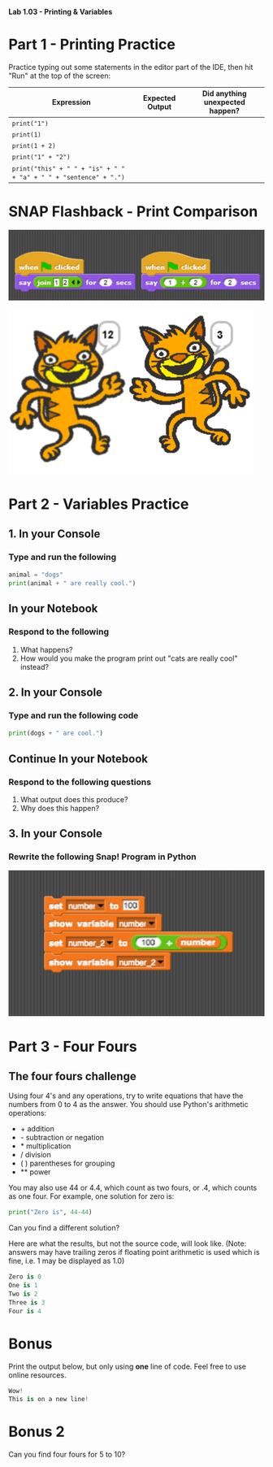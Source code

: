 **Lab 1.03 - Printing & Variables**

# Part 1 - Printing Practice

Practice typing out some statements in the editor part of the IDE, then hit "Run" at the top of the screen:

| Expression | Expected Output | Did anything unexpected happen? |
|------------|-----------------|--------|
|`print("1")`|                 |        |
|`print(1)`|                   |        |
|`print(1 + 2)`|               |        |
|`print("1" + "2")`|           |        |
|`print("this" + " " + "is" + " " + "a" + " " + "sentence" + ".")`|

# SNAP Flashback - Print Comparison

![Code](lab1.03%20-%20code.png)

![Image](lab1.03%20-%20image.png)

# Part 2 - Variables Practice

## 1. In your Console

### Type and run the following

```python
animal = "dogs"
print(animal + " are really cool.")
```

## In your Notebook

### Respond to the following

1. What happens?
2. How would you make the program print out "cats are really cool" instead?

## 2. In your Console

### Type and run the following code

```python
print(dogs + " are cool.")
```

## Continue In your Notebook

### Respond to the following questions

1. What output does this produce?
2. Why does this happen?

## 3. In your Console

### Rewrite the following Snap! Program in Python

  ![snap_blocks_variables](snap_blocks_variables.png)

# Part 3 - Four Fours

## The four fours challenge

Using four 4's and any operations, try to write equations that have the numbers from 0 to 4 as the answer.
You should use Python's arithmetic operations:

* \+    addition
* \-    subtraction or negation
* \*    multiplication
* /    division
* (   )    parentheses for grouping
* **    power

You may also use 44 or 4.4, which count as two fours,
or .4, which counts as one four.
For example, one solution for zero is:

```python
print("Zero is", 44-44)
```

Can you find a different solution?

Here are what the results, but not the source code, will look like. (Note: answers may have trailing zeros if floating point arithmetic is used which is fine, i.e. 1 may be displayed as 1.0)

```python
Zero is 0
One is 1
Two is 2
Three is 3
Four is 4
```

# Bonus

Print the output below, but only using **one** line of code. Feel free to use online resources.

```python
Wow!
This is on a new line!

```

# Bonus 2

Can you find four fours for 5 to 10?
